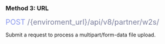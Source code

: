 ### Method 3: URL

<span style="color: #8B99EE;font-size: 20px">POST</span><span style="color: #7D819E;font-size: 20px"> /{enviroment_url}/api/v8/partner/w2s/</span>

Submit a request to process a multipart/form-data file upload.
